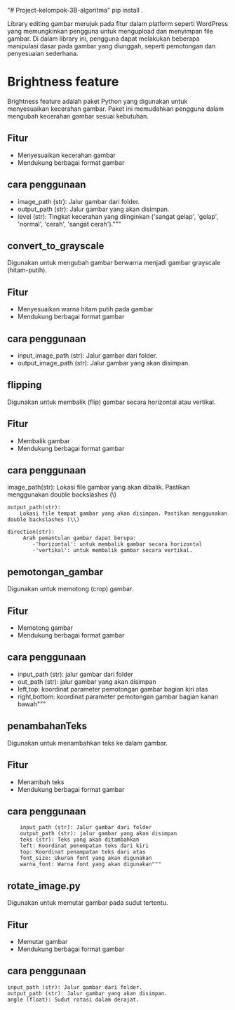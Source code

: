 "# Project-kelompok-3B-algoritma" 
pip install .

Library editing gambar merujuk pada fitur dalam platform seperti WordPress yang memungkinkan pengguna untuk mengupload dan menyimpan file gambar. Di dalam library ini, pengguna dapat melakukan beberapa manipulasi dasar pada gambar yang diunggah, seperti pemotongan dan penyesuaian sederhana.

# Brightness feature
Brightness feature adalah paket Python yang digunakan untuk menyesuaikan kecerahan gambar. Paket ini memudahkan pengguna dalam mengubah kecerahan gambar sesuai kebutuhan.

## Fitur
- Menyesuaikan kecerahan gambar
- Mendukung berbagai format gambar

## cara penggunaan
- image_path (str): Jalur gambar dari folder.
- output_path (str): Jalur gambar yang akan disimpan.
- level (str): Tingkat kecerahan yang diinginkan ('sangat gelap', 'gelap', 'normal', 'cerah', 'sangat cerah')."""



## convert_to_grayscale
Digunakan untuk mengubah gambar berwarna menjadi gambar grayscale (hitam-putih). 

## Fitur
- Menyesuaikan warna hitam putih pada gambar
- Mendukung berbagai format gambar

## cara penggunaan 
- input_image_path (str): Jalur gambar dari folder.
- output_image_path (str): Jalur gambar yang akan disimpan.

## flipping
Digunakan untuk membalik (flip) gambar secara horizontal atau vertikal. 

## Fitur
- Membalik gambar
- Mendukung berbagai format gambar

## cara penggunaan 
 image_path(str):
        Lokasi file gambar yang akan dibalik. Pastikan menggunakan double backslashes (\\)
        
    output_path(str):
        Lokasi file tempat gambar yang akan disimpan. Pastikan menggunakan double backslashes (\\)

    direction(str):
         Arah pemantulan gambar dapat berupa:
            -'horizontal': untuk membalik gambar secara horizontal
            -'vertikal': untuk membalik gambar secara vertikal.

## pemotongan_gambar
Digunakan untuk memotong (crop) gambar. 

## Fitur
- Memotong gambar
- Mendukung berbagai format gambar

## cara penggunaan
- input_path (str): jalur gambar dari folder
- out_path (str): jalur gambar yang akan disimpan
- left,top: koordinat parameter pemotongan gambar bagian kiri atas
- right,bottom: koordinat parameter pemotongan gambar bagian kanan bawah"""


## penambahanTeks
Digunakan untuk menambahkan teks ke dalam gambar. 

## Fitur
- Menambah teks
- Mendukung berbagai format gambar

## cara penggunaan
        input_path (str): Jalur gambar dari folder
        output_path (str): jalur gambar yang akan disimpan
        teks (str): Teks yang akan ditambahkan
        left: Koordinat penempatan teks dari kiri
        top: Koordinat penampatan teks dari atas
        font_size: Ukuran font yang akan digunakan
        warna_font: Warna font yang akan digunakan"""

## rotate_image.py
Digunakan untuk memutar gambar pada sudut tertentu. 

## Fitur
- Memutar gambar
- Mendukung berbagai format gambar

## cara penggunaan
    input_path (str): Jalur gambar dari folder.
    output_path (str): Jalur gambar yang akan disimpan.
    angle (float): Sudut rotasi dalam derajat.
